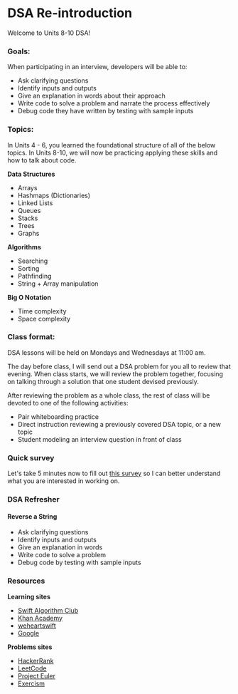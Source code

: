 # DSA Re-introduction

Welcome to Units 8-10 DSA!

### Goals:

When participating in an interview, developers will be able to:

- Ask clarifying questions
- Identify inputs and outputs
- Give an explanation in words about their approach
- Write code to solve a problem and narrate the process effectively
- Debug code they have written by testing with sample inputs


### Topics:

In Units 4 - 6, you learned the foundational structure of all of the below topics.  In Units 8-10, we will now be practicing applying these skills and how to talk about code.


**Data Structures**

- Arrays
- Hashmaps (Dictionaries)
- Linked Lists
- Queues
- Stacks
- Trees
- Graphs

**Algorithms**

- Searching
- Sorting
- Pathfinding
- String + Array manipulation

**Big O Notation**

- Time complexity
- Space complexity

### Class format:

DSA lessons will be held on Mondays and Wednesdays at 11:00 am.

The day before class, I will send out a DSA problem for you all to review that evening.  When class starts, we will review the problem together, focusing on talking through a solution that one student devised previously.

After reviewing the problem as a whole class, the rest of class will be devoted to one of the following activities:

- Pair whiteboarding practice
- Direct instruction reviewing a previously covered DSA topic, or a new topic
- Student modeling an interview question in front of class


### Quick survey

Let's take 5 minutes now to fill out [this survey](https://goo.gl/forms/VN8CXgy5SMcU5Htw2) so I can better understand what you are interested in working on.

### DSA Refresher

#### Reverse a String

- Ask clarifying questions
- Identify inputs and outputs
- Give an explanation in words
- Write code to solve a problem
- Debug code by testing with sample inputs

### Resources

**Learning sites**

- [Swift Algorithm Club](https://github.com/raywenderlich/swift-algorithm-club)
- [Khan Academy](https://www.khanacademy.org/computing/computer-science/algorithms)
- [weheartswift](https://www.weheartswift.com/swift-introduction-algorithms-part-1/)
- [Google](google.com)

**Problems sites**

- [HackerRank](hackerrank.com)
- [LeetCode](leetcode.com)
- [Project Euler](https://projecteuler.net/)
- [Exercism](http://www.exercism.io/languages/swift/about)
